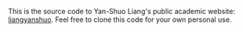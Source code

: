 This is the source code to Yan-Shuo Liang's public academic website: [liangyanshuo](https://liangyanshuo.github.io/). Feel free to clone this code for your own personal use.
